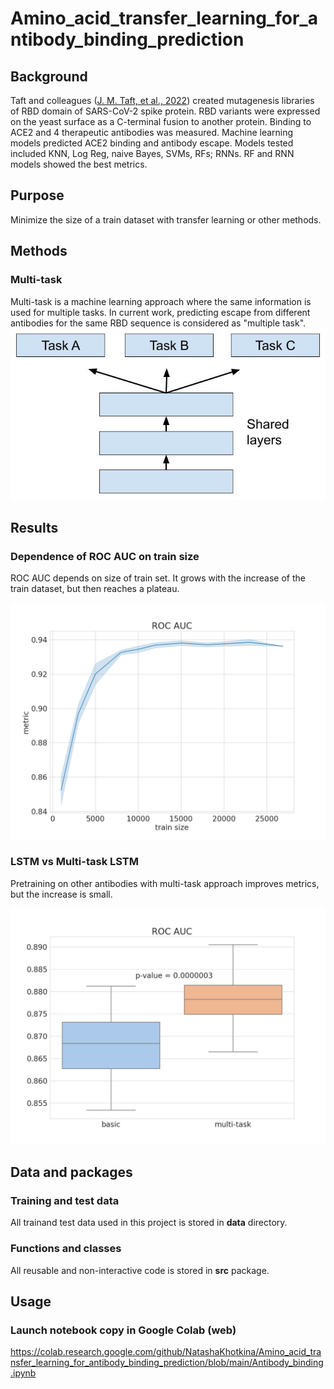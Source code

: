 # Amino_acid_transfer_learning_for_antibody_binding_prediction

## Background
Taft and colleagues ([J. M. Taft, et al., 2022](https://www.ncbi.nlm.nih.gov/pmc/articles/PMC9428596/)) created mutagenesis libraries of RBD domain of SARS-CoV-2 spike protein. RBD variants were expressed on the yeast surface as a C-terminal fusion to another protein. Binding to ACE2 and 4 therapeutic antibodies was measured.
Machine learning models predicted ACE2 binding and antibody escape. Models tested included KNN, Log Reg, naive Bayes, SVMs, RFs; RNNs. RF and RNN models showed the best metrics.

## Purpose
Minimize the size of a train dataset with transfer learning or other methods.

## Methods

### Multi-task
Multi-task is a machine learning approach where the same information is used for multiple tasks. In current work, predicting escape from different antibodies for the same RBD sequence is considered as "multiple task".
![img](images/multi_task.jpg)

## Results
### Dependence of ROC AUC on train size
ROC AUC depends on size of train set. It grows with the increase of the train dataset, but then reaches a plateau.

![img](images/train_size.png)

### LSTM vs Multi-task LSTM
Pretraining on other antibodies with multi-task approach improves metrics, but the increase is small.

![img](images/roc_auc.png)

## Data and packages
### Training and test data

All trainand test data used in this project is stored in **data** directory.

### Functions and classes

All reusable and non-interactive code is stored in **src** package.

## Usage

### Launch notebook copy in Google Colab (web)

https://colab.research.google.com/github/NatashaKhotkina/Amino_acid_transfer_learning_for_antibody_binding_prediction/blob/main/Antibody_binding.ipynb
